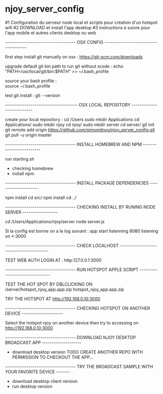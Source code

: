 # njoy_server_config
#1 Configuration du serveur node local et scripts pour création d'un hotspot wifi 
#2 DOWNLOAD et install l'app desktop
#3 instructions à suivre pour l'app mobile et autres clients desktop ou web

------------------------------------ OSX CONFIG --------------------------------------

first step install git manually on osx :
https://git-scm.com/downloads

upgrade default git bin path to run git without xcode :
echo "PATH=/usr/local/git/bin:\$PATH" >> ~/.bash_profile

source your bash profile :  
source ~/.bash_profile

test git install :
git --version

------------------------------------- OSX LOCAL REPOSITORY ---------------------------

create your local repository :
cd /Users 
sudo mkdir Applications
cd Applications/
sudo mkdir njoy
cd njoy/
sudo mkdir server
cd server/
git init
git remote add origin https://github.com/simonidnov/njoy_server_config.git
git pull -u origin master

------------------------------------ INSTALL HOMEBREW AND NPM -------------------------

run starting.sh
- checking homebrew
- install npm

------------------------------------ INSTALL PACKAGE DEPENDENCIES ---------------------

npm install
cd src/
npm install
cd ../

------------------------------------ CHECKING INSTALL BY RUNING NODE SERVER ------------------

cd /Users/Applications/njoy/server
node server.js

Si la config est bonne on a le log suivant :
app start listenning  8080
listening on *:3000

------------------------------------ CHECK LOCALHOST -----------------------------------------

TEST WEB AUTH LOGIN AT :
http:127.0.0.1:3000

------------------------------------ RUN HOTSPOT APPLE SCRIPT --------------------------------

TEST THE HOT SPOT BY DBLCLICKING ON /server/hotspot_njoy_app.app.zip
hotspot_njoy_app.app.zip

TRY THE HOTSPOT AT http://192.168.0.10:3000

------------------------------------ CHECKING HOTSPOT ON ANOTHER DEVICE ---------------------

Select the hotspot njoy on another device 
then try to accessing on http://192.168.0.10:3000

------------------------------------ DOWNLOAD NJOY DESKTOP BROADCAST APP --------------------

- download desktop version
TODO CREATE ANOTHER REPO WITH PERMISSION TO CHECKOUT THE APP...

------------------------------------ TRY THE BROADCAST SAMPLE WITH YOUR FAVORITE DEVICE -------

- download desktop client version
- run desktop version
